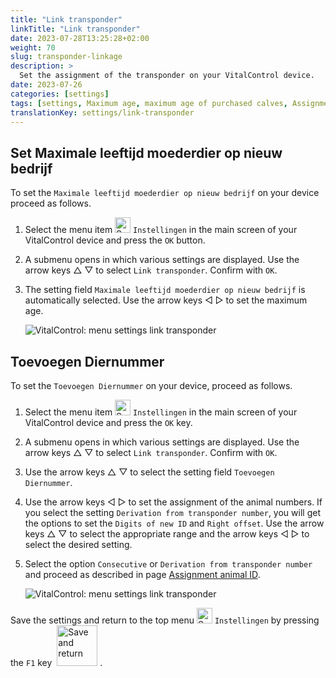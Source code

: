 ```yaml
---
title: "Link transponder"
linkTitle: "Link transponder"
date: 2023-07-28T13:25:28+02:00
weight: 70
slug: transponder-linkage
description: >
  Set the assignment of the transponder on your VitalControl device.
date: 2023-07-26
categories: [settings]
tags: [settings, Maximum age, maximum age of purchased calves, Assignment animal ID]
translationKey: settings/link-transponder
---
```

## Set Maximale leeftijd moederdier op nieuw bedrijf
To set the `Maximale leeftijd moederdier op nieuw bedrijf` on your device proceed as follows.

1. Select the menu item <img src="/icons/gear.svg" width="25" align="bottom" alt="Settings" /> `Instellingen` in the main screen of your VitalControl device and press the `OK` button.

2. A submenu opens in which various settings are displayed. Use the arrow keys  △ ▽ to select `Link transponder`. Confirm with `OK`.

3. The setting field `Maximale leeftijd moederdier op nieuw bedrijf` is automatically selected. Use the arrow keys ◁ ▷ to set the maximum age.

    ![VitalControl: menu settings link transponder](../images/maximumage.png "Purchased calves maximum age")

## Toevoegen Diernummer

To set the `Toevoegen Diernummer` on your device, proceed as follows.

1. Select the menu item <img src="/icons/gear.svg" width="25" align="bottom" alt="Settings" /> `Instellingen` in the main screen of your VitalControl device and press the `OK` key.

2. A submenu opens in which various settings are displayed. Use the arrow keys △ ▽  to select `Link transponder`. Confirm with `OK`.

3. Use the arrow keys △ ▽ to select the setting field `Toevoegen Diernummer`.

4. Use the arrow keys ◁ ▷ to set the assignment of the animal numbers. If you select the setting `Derivation from transponder number`, you will get the options to set the `Digits of new ID` and `Right offset`. Use the arrow keys △ ▽ to select the appropriate range and the arrow keys ◁ ▷ to select the desired setting.

5. Select the option `Consecutive` or `Derivation from transponder number` and proceed as described in page [Assignment animal ID](../animal-registration/#toevoegen-diernummer).


    ![VitalControl: menu settings link transponder](../images/assignmentanimalid.png "Assignment animal ID")

Save the settings and return to the top menu <img src="/icons/gear.svg" width="25" align="bottom" alt="Settings" /> `Instellingen` by pressing the `F1` key &nbsp;<img src="/icons/footer/save_exit.svg" width="65" align="bottom" alt="Save and return" />&nbsp;.
